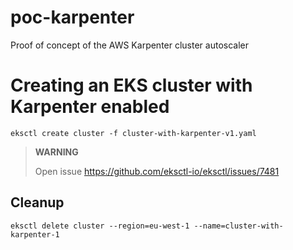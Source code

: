 # poc-karpenter

Proof of concept of the AWS Karpenter cluster autoscaler

# Creating an EKS cluster with Karpenter enabled

```
eksctl create cluster -f cluster-with-karpenter-v1.yaml
```

> **WARNING**
>
>  Open issue
>  https://github.com/eksctl-io/eksctl/issues/7481
>  

## Cleanup

```
eksctl delete cluster --region=eu-west-1 --name=cluster-with-karpenter-1
```
